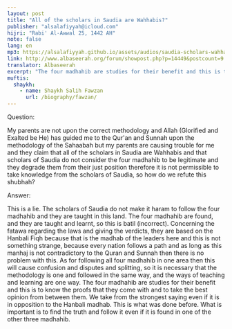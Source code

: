 ```yaml
---
layout: post
title: "All of the scholars in Saudia are Wahhabis?"
publisher: "alsalafiyyah@icloud.com"
hijri: "Rabi' Al-Awwal 25, 1442 AH"
note: false
lang: en
mp3: https://alsalafiyyah.github.io/assets/audios/saudia-scholars-wahhabis.mp3
link: http://www.albaseerah.org/forum/showpost.php?p=14449&postcount=9
translator: Albaseerah
excerpt: "The four madhahib are studies for their benefit and this is to know the proofs that they come with and to take the best opinion from between them. We take from the strongest saying even if it is in opposition to the Hanbali madhab."
muftis:
  shaykh: 
    - name: Shaykh Salih Fawzan
      url: /biography/fawzan/
---
```


Question:

My parents are not upon the correct methodology and Allah (Glorified and Exalted be He) has guided me to the Qur'an and Sunnah upon the methodology of the Sahaabah but my parents are causing trouble for me and they claim that all of the scholars in Saudia are Wahhabis and that scholars of Saudia do not consider the four madhahib to be legitimate and they degrade them from their just position therefore it is not permissible to take knowledge from the scholars of Saudia, so how do we refute this shubhah?

Answer:

This is a lie. The scholars of Saudia do not make it haram to follow the four madhahib and they are taught in this land. The four madhahib are found, and they are taught and learnt, so this is batil (incorrect). Concerning the fatawa regarding the laws and giving the verdicts, they are based on the Hanbali Fiqh because that is the madhab of the leaders here and this is not something strange, because every nation follows a path and as long as this manhaj is not contradictory to the Quran and Sunnah then there is no problem with this. As for following all four madhahib in one area then this will cause confusion and disputes and splitting, so it is necessary that the methodology is one and followed in the same way, and the ways of teaching and learning are one way. The four madhahib are studies for their benefit and this is to know the proofs that they come with and to take the best opinion from between them. We take from the strongest saying even if it is in opposition to the Hanbali madhab. This is what was done before. What is important is to find the truth and follow it even if it is found in one of the other three madhahib.

